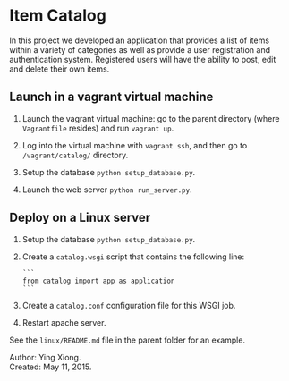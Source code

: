 Item Catalog
============

In this project we developed an application that provides a list of items within
a variety of categories as well as provide a user registration and
authentication system. Registered users will have the ability to post, edit and
delete their own items.


Launch in a vagrant virtual machine
-----------------------------------

1. Launch the vagrant virtual machine: go to the parent directory (where
   `Vagrantfile` resides) and run `vagrant up`.

2. Log into the virtual machine with `vagrant ssh`, and then go to
   `/vagrant/catalog/` directory.

3. Setup the database `python setup_database.py`.

4. Launch the web server `python run_server.py`.


Deploy on a Linux server
------------------------

1. Setup the database `python setup_database.py`.

2. Create a `catalog.wsgi` script that contains the following line:

       ```
       from catalog import app as application
       ```

3. Create a `catalog.conf` configuration file for this WSGI job.

4. Restart apache server.

See the `linux/README.md` file in the parent folder for an example.


Author: Ying Xiong.  
Created: May 11, 2015.
